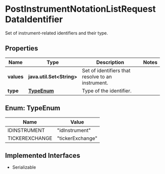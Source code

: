 

# PostInstrumentNotationListRequestDataIdentifier

Set of instrument-related identifiers and their type.

## Properties

Name | Type | Description | Notes
------------ | ------------- | ------------- | -------------
**values** | **java.util.Set&lt;String&gt;** | Set of identifiers that resolve to an instrument. | 
**type** | [**TypeEnum**](#TypeEnum) | Type of the identifier. | 



## Enum: TypeEnum

Name | Value
---- | -----
IDINSTRUMENT | &quot;idInstrument&quot;
TICKEREXCHANGE | &quot;tickerExchange&quot;


## Implemented Interfaces

* Serializable


